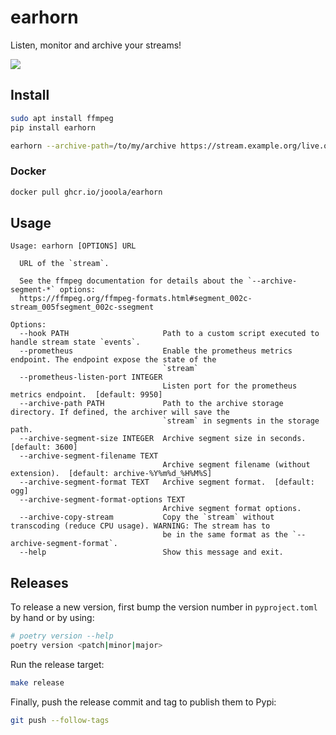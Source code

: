 # earhorn

Listen, monitor and archive your streams!

[![](https://mermaid.ink/svg/pako:eNqFkzFPwzAQhf_KySNqFySWqCoDdGBhoANCBEWWfW2sNja6XAqo6n_HdeIkboPIFL_77p3zYh-FchpFJmqWjI9GbklW88NtbsE_QYRcrFkSAx7QMpTS6j1SLkDWZ4C4iFLoeb_5gPl8eVlKDR9KVDsgrJxf1kwoq9ZQnQtFp8SWwSc4p8zY2Gw6uXA7WCxU6YzC5XKMBDtf2zjaxcrYMEwY-2TwVAOXcZvgne_j1GRe_9EZvGE9FeDe1Iw2za7XJnhC5UinfK8N4YzivnJLqkPvxTS0GpDIEbCb_M0eKAKQNr5Kw-CThDuPKGd13fJfXh-S-Sur3jSDZ9cZ91pApnxS7Z8DkYuXxrZ7osZaY7fjQxXTCiYT9ZhXWm-Jbnk1P4NVm9M15m-Gr34bFjNRIVXSaH_xjmcwF_6EVZiLzL9q3Mhmz7nI7cmjzaf2n7LShh2JjKnBmZANu_WPVXHdMt31bcXTL1HtUgA)](https://mermaid.live/edit/#pako:eNqFkzFPwzAQhf_KySNqFySWqCoDdGBhoANCBEWWfW2sNja6XAqo6n_HdeIkboPIFL_77p3zYh-FchpFJmqWjI9GbklW88NtbsE_QYRcrFkSAx7QMpTS6j1SLkDWZ4C4iFLoeb_5gPl8eVlKDR9KVDsgrJxf1kwoq9ZQnQtFp8SWwSc4p8zY2Gw6uXA7WCxU6YzC5XKMBDtf2zjaxcrYMEwY-2TwVAOXcZvgne_j1GRe_9EZvGE9FeDe1Iw2za7XJnhC5UinfK8N4YzivnJLqkPvxTS0GpDIEbCb_M0eKAKQNr5Kw-CThDuPKGd13fJfXh-S-Sur3jSDZ9cZ91pApnxS7Z8DkYuXxrZ7osZaY7fjQxXTCiYT9ZhXWm-Jbnk1P4NVm9M15m-Gr34bFjNRIVXSaH_xjmcwF_6EVZiLzL9q3Mhmz7nI7cmjzaf2n7LShh2JjKnBmZANu_WPVXHdMt31bcXTL1HtUgA)

## Install

```sh
sudo apt install ffmpeg
pip install earhorn
```

```sh
earhorn --archive-path=/to/my/archive https://stream.example.org/live.ogg
```

### Docker

```sh
docker pull ghcr.io/jooola/earhorn
```

## Usage

```
Usage: earhorn [OPTIONS] URL

  URL of the `stream`.

  See the ffmpeg documentation for details about the `--archive-segment-*` options:
  https://ffmpeg.org/ffmpeg-formats.html#segment_002c-stream_005fsegment_002c-ssegment

Options:
  --hook PATH                     Path to a custom script executed to handle stream state `events`.
  --prometheus                    Enable the prometheus metrics endpoint. The endpoint expose the state of the
                                  `stream`
  --prometheus-listen-port INTEGER
                                  Listen port for the prometheus metrics endpoint.  [default: 9950]
  --archive-path PATH             Path to the archive storage directory. If defined, the archiver will save the
                                  `stream` in segments in the storage path.
  --archive-segment-size INTEGER  Archive segment size in seconds.  [default: 3600]
  --archive-segment-filename TEXT
                                  Archive segment filename (without extension).  [default: archive-%Y%m%d_%H%M%S]
  --archive-segment-format TEXT   Archive segment format.  [default: ogg]
  --archive-segment-format-options TEXT
                                  Archive segment format options.
  --archive-copy-stream           Copy the `stream` without transcoding (reduce CPU usage). WARNING: The stream has to
                                  be in the same format as the `--archive-segment-format`.
  --help                          Show this message and exit.

```

## Releases

To release a new version, first bump the version number in `pyproject.toml` by hand or by using:

```sh
# poetry version --help
poetry version <patch|minor|major>
```

Run the release target:

```sh
make release
```

Finally, push the release commit and tag to publish them to Pypi:

```sh
git push --follow-tags
```

